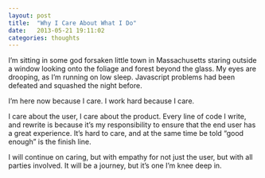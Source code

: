 ```yaml
---
layout: post
title:  "Why I Care About What I Do"
date:   2013-05-21 19:11:02
categories: thoughts
---
```


I’m sitting in some god forsaken little town in Massachusetts staring outside a window looking onto the foliage and forest beyond the glass. My eyes are drooping, as I’m running on low sleep. Javascript problems had been defeated and squashed the night before.

I’m here now because I care. I work hard because I care.

I care about the user, I care about the product. Every line of code I write, and rewrite is because it’s my responsibility to ensure that the end user has a great experience. It’s hard to care, and at the same time be told “good enough” is the finish line.

I will continue on caring, but with empathy for not just the user, but with all parties involved. It will be a journey, but it’s one I’m knee deep in.